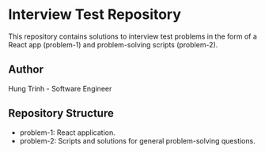 # Interview Test Repository

This repository contains solutions to interview test problems in the form of a React app (problem-1) and problem-solving scripts (problem-2).


## Author
Hung Trinh - Software Engineer

## Repository Structure

- problem-1: React application.
- problem-2: Scripts and solutions for general problem-solving questions.